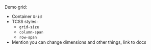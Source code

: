 Demo grid:

 - Container `Grid`
 - TCSS styles:
    - `grid-size`
    - `column-span`
    - `row-span`
 - Mention you can change dimensions and other things, link to docs
